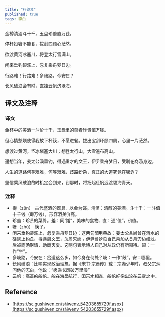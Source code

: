 ```yaml
---
title: "行路难"
published: true
tags: 李白
---
```


金樽清酒斗十千，玉盘珍羞直万钱。

停杯投箸不能食，拔剑四顾心茫然。

欲渡黄河冰塞川，将登太行雪满山。

闲来垂钓碧溪上，忽复乘舟梦日边。

行路难！行路难！多歧路，今安在？

长风破浪会有时，直挂云帆济沧海。

## 译文及注释

### 译文

金杯中的美酒一斗价十千，玉盘里的菜肴珍贵值万钱。

但心情愁烦使得我放下杯筷，不愿进餐。拔出宝剑环顾四周，心里一片茫然。

想渡过黄河，坚冰堵塞大川；想登太行山，大雪遍布高山。

遥想当年，姜太公溪垂钓，得遇重才的文王，伊尹乘舟梦日，受聘在商汤身边。

人生的道路何等艰难，何等艰难，歧路纷杂，真正的大道究竟在哪边？

坚信乘风破浪的时机定会到来，到那时，将扬起征帆远渡碧海青天。

### 注释

- 樽（zūn）：古代盛酒的器具，以金为饰。清酒：清醇的美酒。斗十千：一斗值十千钱（即万钱），形容酒美价高。
- 珍羞：珍贵的菜肴。羞：同“馐”，美味的食物。直：通“值”，价值。
- 箸（zhù）：筷子。
- 闲来垂钓碧溪上，忽复乘舟梦日边：这两句暗用典故：姜太公吕尚曾在渭水的磻溪上钓鱼，得遇周文王，助周灭商；伊尹曾梦见自己乘船从日月旁边经过，后被商汤聘请，助商灭夏。这两句表示诗人自己对从政仍有所期待。碧：一作“坐”。
- 多岐路，今安在：岔道这么多，如今身在何处？岐：一作“歧”。安：哪里。
- 长风破浪：比喻实现政治理想。据《宋书·宗悫传》载：宗悫少年时，叔父宗炳问他的志向，他说：“愿乘长风破万里浪”
- 云帆：高高的船帆。船在海里航行，因天水相连，船帆好像出没在云雾之中。

## Reference

- [https://so.gushiwen.cn/shiwenv_54203655729f.aspx](https://so.gushiwen.cn/shiwenv_54203655729f.aspx)